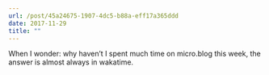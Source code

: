 ```yaml
---
url: /post/45a24675-1907-4dc5-b88a-eff17a365ddd
date: 2017-11-29
title: ""
---
```


When I wonder: why haven’t I spent much time on micro.blog this week, the answer is almost always in wakatime.